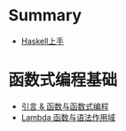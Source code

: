 # Summary

- [Haskell上手](1-getting-started-with-haskell.md)

# 函数式编程基础
- [引言 & 函数与函数式编程](2-functions-and-functional-programming.md)
- [Lambda 函数与语法作用域](3-lambda-funxtion-and-lexical-scope.md)